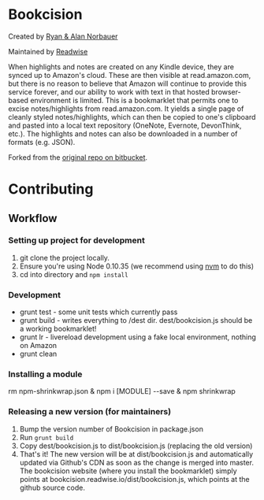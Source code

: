 # Bookcision

Created by [Ryan & Alan Norbauer](http://norbauer.com/)

Maintained by [Readwise](https://readwise.io)

When highlights and notes are created on any Kindle device, they are synced up to Amazon's cloud. These are then visible at read.amazon.com, but there is no reason to believe that Amazon will continue to provide this service forever, and our ability to work with text in that hosted browser-based environment is limited. This is a bookmarklet that permits one to excise notes/highlights from read.amazon.com. It yields a single page of cleanly styled notes/highlights, which can then be copied to one's clipboard and pasted into a local text repository (OneNote, Evernote, DevonThink, etc.). The highlights and notes can also be downloaded in a number of formats (e.g. JSON).

Forked from the [original repo on bitbucket](https://bitbucket.org/altano/bookcision/).

# Contributing

## Workflow

### Setting up project for development

  1. git clone the project locally.
  1. Ensure you're using Node 0.10.35 (we recommend using [nvm](https://github.com/creationix/nvm) to do this)
  1. cd into directory and `npm install`

### Development
* grunt test - some unit tests which currently pass
* grunt build - writes everything to /dest dir. dest/bookcision.js should be a working bookmarklet!
* grunt lr - livereload development using a fake local environment, nothing on Amazon
* grunt clean

### Installing a module

rm npm-shrinkwrap.json & npm i [MODULE] --save & npm shrinkwrap


### Releasing a new version (for maintainers)

  1. Bump the version number of Bookcision in package.json
  1. Run `grunt build`
  1. Copy dest/bookcision.js to dist/bookcision.js (replacing the old version)
  1. That's it! The new version will be at dist/bookcision.js and automatically updated via Github's CDN as soon as the change is merged into master. The bookcision website (where you install the bookmarklet) simply points at bookcision.readwise.io/dist/bookcision.js, which points at the github source code.
